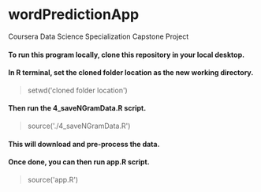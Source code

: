 # wordPredictionApp
Coursera Data Science Specialization Capstone Project

#### To run this program locally, clone this repository in your local desktop.
#### In R terminal, set the cloned folder location as the new working directory.
  > setwd('cloned folder location')
#### Then run the 4_saveNGramData.R script.
  > source('./4_saveNGramData.R')
#### This will download and pre-process the data.
#### Once done, you can then run app.R script.
  > source('app.R')
